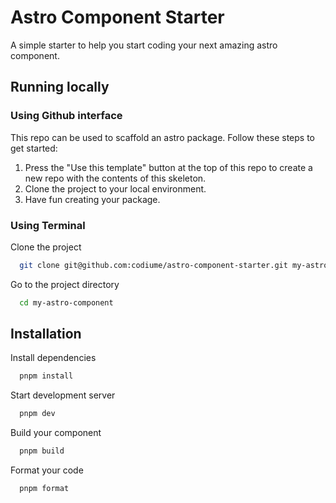 # Astro Component Starter

A simple starter to help you start coding your next amazing astro component.

## Running locally

### Using Github interface

This repo can be used to scaffold an astro package. Follow these steps to get started:

1. Press the "Use this template" button at the top of this repo to create a new repo with the contents of this skeleton.
2. Clone the project to your local environment.
3. Have fun creating your package.

### Using Terminal

Clone the project

```bash
  git clone git@github.com:codiume/astro-component-starter.git my-astro-component
```

Go to the project directory

```bash
  cd my-astro-component
```

## Installation

Install dependencies

```bash
  pnpm install
```

Start development server

```bash
  pnpm dev
```

Build your component

```bash
  pnpm build
```

Format your code

```bash
  pnpm format
```
